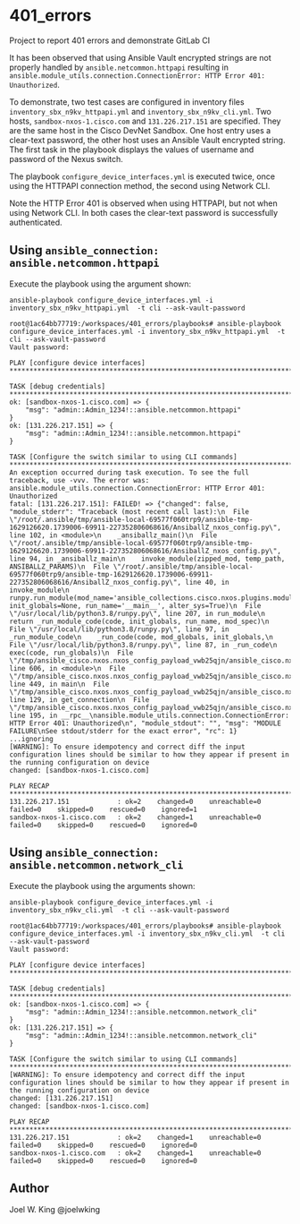 # 401_errors

Project to report 401 errors and demonstrate GitLab CI


It has been observed that using Ansible Vault encrypted strings are not properly handled by `ansible.netcommon.httpapi` resulting in `ansible.module_utils.connection.ConnectionError: HTTP Error 401: Unauthorized`.

To demonstrate, two test cases are configured in inventory files `inventory_sbx_n9kv_httpapi.yml` and `inventory_sbx_n9kv_cli.yml`.
Two hosts, `sandbox-nxos-1.cisco.com` and `131.226.217.151` are specified. They are the same host in the Cisco DevNet Sandbox.
One host entry uses a clear-text password, the other host uses an Ansible Vault encrypted string. The first task in the playbook displays the values of username and password of the Nexus switch.

The playbook `configure_device_interfaces.yml` is executed twice, once using the HTTPAPI connection method, the second using Network CLI.

Note the HTTP Error 401 is observed when using HTTPAPI, but not when using Network CLI. In both cases the clear-text password is successfully authenticated.

Using `ansible_connection: ansible.netcommon.httpapi`
-----------------------------------------------------

Execute the playbook using the argument shown:

```
ansible-playbook configure_device_interfaces.yml -i inventory_sbx_n9kv_httpapi.yml  -t cli --ask-vault-password

```

```shell
root@1ac64bb77719:/workspaces/401_errors/playbooks# ansible-playbook configure_device_interfaces.yml -i inventory_sbx_n9kv_httpapi.yml  -t cli --ask-vault-password
Vault password: 

PLAY [configure device interfaces] ****************************************************************************************************************************************

TASK [debug credentials] **************************************************************************************************************************************************
ok: [sandbox-nxos-1.cisco.com] => {
    "msg": "admin::Admin_1234!::ansible.netcommon.httpapi"
}
ok: [131.226.217.151] => {
    "msg": "admin::Admin_1234!::ansible.netcommon.httpapi"
}

TASK [Configure the switch similar to using CLI commands] *****************************************************************************************************************
An exception occurred during task execution. To see the full traceback, use -vvv. The error was: ansible.module_utils.connection.ConnectionError: HTTP Error 401: Unauthorized
fatal: [131.226.217.151]: FAILED! => {"changed": false, "module_stderr": "Traceback (most recent call last):\n  File \"/root/.ansible/tmp/ansible-local-69577f060trp9/ansible-tmp-1629126620.1739006-69911-227352806068616/AnsiballZ_nxos_config.py\", line 102, in <module>\n    _ansiballz_main()\n  File \"/root/.ansible/tmp/ansible-local-69577f060trp9/ansible-tmp-1629126620.1739006-69911-227352806068616/AnsiballZ_nxos_config.py\", line 94, in _ansiballz_main\n    invoke_module(zipped_mod, temp_path, ANSIBALLZ_PARAMS)\n  File \"/root/.ansible/tmp/ansible-local-69577f060trp9/ansible-tmp-1629126620.1739006-69911-227352806068616/AnsiballZ_nxos_config.py\", line 40, in invoke_module\n    runpy.run_module(mod_name='ansible_collections.cisco.nxos.plugins.modules.nxos_config', init_globals=None, run_name='__main__', alter_sys=True)\n  File \"/usr/local/lib/python3.8/runpy.py\", line 207, in run_module\n    return _run_module_code(code, init_globals, run_name, mod_spec)\n  File \"/usr/local/lib/python3.8/runpy.py\", line 97, in _run_module_code\n    _run_code(code, mod_globals, init_globals,\n  File \"/usr/local/lib/python3.8/runpy.py\", line 87, in _run_code\n    exec(code, run_globals)\n  File \"/tmp/ansible_cisco.nxos.nxos_config_payload_vwb25qjn/ansible_cisco.nxos.nxos_config_payload.zip/ansible_collections/cisco/nxos/plugins/modules/nxos_config.py\", line 606, in <module>\n  File \"/tmp/ansible_cisco.nxos.nxos_config_payload_vwb25qjn/ansible_cisco.nxos.nxos_config_payload.zip/ansible_collections/cisco/nxos/plugins/modules/nxos_config.py\", line 449, in main\n  File \"/tmp/ansible_cisco.nxos.nxos_config_payload_vwb25qjn/ansible_cisco.nxos.nxos_config_payload.zip/ansible_collections/cisco/nxos/plugins/module_utils/network/nxos/nxos.py\", line 129, in get_connection\n  File \"/tmp/ansible_cisco.nxos.nxos_config_payload_vwb25qjn/ansible_cisco.nxos.nxos_config_payload.zip/ansible/module_utils/connection.py\", line 195, in __rpc__\nansible.module_utils.connection.ConnectionError: HTTP Error 401: Unauthorized\n", "module_stdout": "", "msg": "MODULE FAILURE\nSee stdout/stderr for the exact error", "rc": 1}
...ignoring
[WARNING]: To ensure idempotency and correct diff the input configuration lines should be similar to how they appear if present in the running configuration on device
changed: [sandbox-nxos-1.cisco.com]

PLAY RECAP ****************************************************************************************************************************************************************
131.226.217.151            : ok=2    changed=0    unreachable=0    failed=0    skipped=0    rescued=0    ignored=1   
sandbox-nxos-1.cisco.com   : ok=2    changed=1    unreachable=0    failed=0    skipped=0    rescued=0    ignored=0   
```

Using `ansible_connection: ansible.netcommon.network_cli`
---------------------------------------------------------

Execute the playbook using the arguments shown:

```
ansible-playbook configure_device_interfaces.yml -i inventory_sbx_n9kv_cli.yml  -t cli --ask-vault-password
```

```shell
root@1ac64bb77719:/workspaces/401_errors/playbooks# ansible-playbook configure_device_interfaces.yml -i inventory_sbx_n9kv_cli.yml  -t cli --ask-vault-password
Vault password: 

PLAY [configure device interfaces] ****************************************************************************************************************************************

TASK [debug credentials] **************************************************************************************************************************************************
ok: [sandbox-nxos-1.cisco.com] => {
    "msg": "admin::Admin_1234!::ansible.netcommon.network_cli"
}
ok: [131.226.217.151] => {
    "msg": "admin::Admin_1234!::ansible.netcommon.network_cli"
}

TASK [Configure the switch similar to using CLI commands] *****************************************************************************************************************
[WARNING]: To ensure idempotency and correct diff the input configuration lines should be similar to how they appear if present in the running configuration on device
changed: [131.226.217.151]
changed: [sandbox-nxos-1.cisco.com]

PLAY RECAP ****************************************************************************************************************************************************************
131.226.217.151            : ok=2    changed=1    unreachable=0    failed=0    skipped=0    rescued=0    ignored=0   
sandbox-nxos-1.cisco.com   : ok=2    changed=1    unreachable=0    failed=0    skipped=0    rescued=0    ignored=0   
```

Author
------

Joel W. King @joelwking